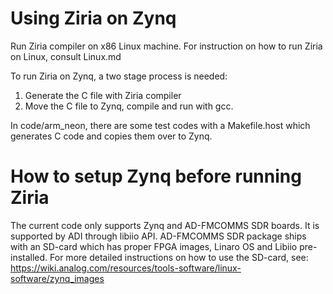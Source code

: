 # Using Ziria on Zynq

Run Ziria compiler on x86 Linux machine. For instruction on how to run Ziria on Linux, consult Linux.md

To run Ziria on Zynq, a two stage process is needed:
1) Generate the C file with Ziria compiler
2) Move the C file to Zynq, compile and run with gcc.

In code/arm_neon, there are some test codes with a Makefile.host which generates C code and copies them over to Zynq.


# How to setup Zynq before running Ziria

The current code only supports Zynq and AD-FMCOMMS SDR boards. It is supported by ADI through libiio API. AD-FMCOMMS SDR package ships with an SD-card which has proper FPGA images, Linaro OS and Libiio pre-installed. For more detailed instructions on how to use the SD-card, see: https://wiki.analog.com/resources/tools-software/linux-software/zynq_images







